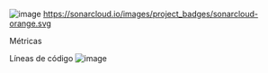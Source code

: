 
![image](https://user-images.githubusercontent.com/56143446/150026171-6b5e9faf-6fb9-40b5-a103-f7765181b335.png)
https://sonarcloud.io/images/project_badges/sonarcloud-orange.svg
	
Métricas

Líneas de código	![image](https://sonarcloud.io/api/project_badges/measure?project=Yennyffer_microservicio1&metric=ncloc)
	




